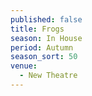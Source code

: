 ```yaml
---
published: false
title: Frogs
season: In House
period: Autumn
season_sort: 50
venue:
  - New Theatre
---
```



